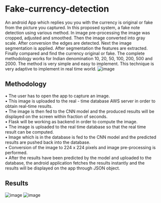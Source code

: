 # Fake-currency-detection
An android App which replies you you with the currency is original or fake from the picture you captured.
In this proposed system, a fake note detection using various method. In image pre-processing the image was cropped, adjusted and smoothed. Then the image converted into 
gray scale. 
After conversion the edges are detected. Next the image segmentation is applied. 
After segmentation the features are extracted. Finally compared and find the currency original or fake. The complete methodology works for Indian denomination 10, 20, 50, 100, 200, 500 and 2000. The method is very simple and easy to implement. This technique is very adaptive to implement in real time world.
![image](https://user-images.githubusercontent.com/54202985/180791116-0eff8957-42be-4852-aae9-fcacfa3c67b7.png)
## Methodology
• The user has to open the app to capture an image.                          
• This image is uploaded to the real - time database AWS server in order to obtain real-time results.   
• The image is then fed to the CNN model and the produced results will be displayed on the 
screen within fraction of seconds.   
• Flask will be working as backend in order to compute the image.  
• The image is uploaded to the real time database so that the real time result can be computed.   
• Image which is in the database is fed to the CNN model and the predicted results are pushed 
back into the database.   
• Conversion of the image to 224 x 224 pixels and image pre-processing is performed.   
• After the results have been predicted by the model and uploaded to the database, the android 
application fetches the results instantly and the results will be displayed on the app through 
JSON object.  
## Results
![image](https://user-images.githubusercontent.com/54202985/180795164-1cf04556-647b-4229-a4a4-a44d925fbdb5.png)
![image](https://user-images.githubusercontent.com/54202985/180795261-8a296f82-7156-4229-8fa0-ec37e4f95dd0.png)

